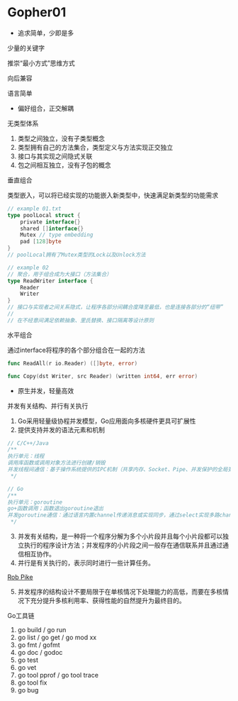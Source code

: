 # Gopher01

- 追求简单，少即是多

少量的关键字

推崇“最小方式”思维方式

向后兼容

语言简单

- 偏好组合，正交解耦

无类型体系

1. 类型之间独立，没有子类型概念
2. 类型拥有自己的方法集合，类型定义与方法实现正交独立
3. 接口与其实现之间隐式关联
4. 包之间相互独立，没有子包的概念

垂直组合

类型嵌入，可以将已经实现的功能嵌入新类型中，快速满足新类型的功能需求
```go
// example 01.txt
type poolLocal struct {
	private interface{}
	shared []interface{}
	Mutex // type embedding
	pad [128]byte
}
// poolLocal拥有了Mutex类型的Lock以及Unlock方法

// example 02
// 聚合，用于组合成为大接口（方法集合）
type ReadWriter interface {
	Reader
	Writer
}
// 接口与实现者之间关系隐式，让程序各部分间耦合度降至最低，也是连接各部分的“纽带”
// 
// 在不经意间满足依赖抽象、里氏替换、接口隔离等设计原则
```

水平组合

通过interface将程序的各个部分组合在一起的方法
```go
func ReadAll(r io.Reader) ([]byte, error)

func Copy(dst Writer, src Reader) (written int64, err error)
```

- 原生并发，轻量高效

并发有关结构、并行有关执行

1. Go采用轻量级协程并发模型，Go应用面向多核硬件更具可扩展性
2. 提供支持并发的语法元素和机制
```go
// C/C++/Java
/**
执行单元：线程
调用库函数或调用对象方法进行创建/销毁
并发线程间通信：基于操作系统提供的IPC机制（共享内存、Socket、Pipe、并发保护的全局变量...）
 */

// Go
/**
执行单元：goroutine
go+函数调用；函数退出goroutine退出
并发goroutine通信：通过语言内置channel传递消息或实现同步，通过select实现多路channel的并发控制
 */
```
3. 并发有关结构，是一种将一个程序分解为多个小片段并且每个小片段都可以独立执行的程序设计方法；并发程序的小片段之间一般存在通信联系并且通过通信相互协作。
4. 并行是有关执行的，表示同时进行一些计算任务。
   
[Rob Pike](https://go.dev/talks/2012/waza.slide)

5. 并发程序的结构设计不要局限于在单核情况下处理能力的高低，而要在多核情况下充分提升多核利用率、获得性能的自然提升为最终目的。

Go工具链
1. go build / go run
2. go list / go get / go mod xx
3. go fmt / gofmt
4. go doc / godoc
5. go test
6. go vet
7. go tool pprof / go tool trace
8. go tool fix
9. go bug


